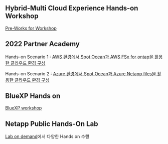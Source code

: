 
## Hybrid-Multi Cloud Experience Hands-on Workshop
[Pre-Works for Workshop](https://github.com/netappkr/NetAppCloudSolutionCenter/tree/master/Hybrid-Multi%20Cloud%20Experience%20Hands-on%20Workshop)

## 2022 Partner Academy
Hands-on Scenario 1 : [AWS 환경에서 Spot Ocean과 AWS FSx for ontap을 활용한 클라우드 환경 구성](./2022_Partner_Academy/AWS)

Hands-on Scenario 2 : [Azure 환경에서 Spot Ocean과 Azure Netapp files을 활용한 클라우드 환경 구성](./2022_Partner_Academy/Azure)

## BlueXP Hands on
[BlueXP workshop](./BlueXP/Readme.md)

## Netapp Public Hands-On Lab
[Lab on demand](https://labondemand.netapp.com/)에서 다양한 Hands on 수행
